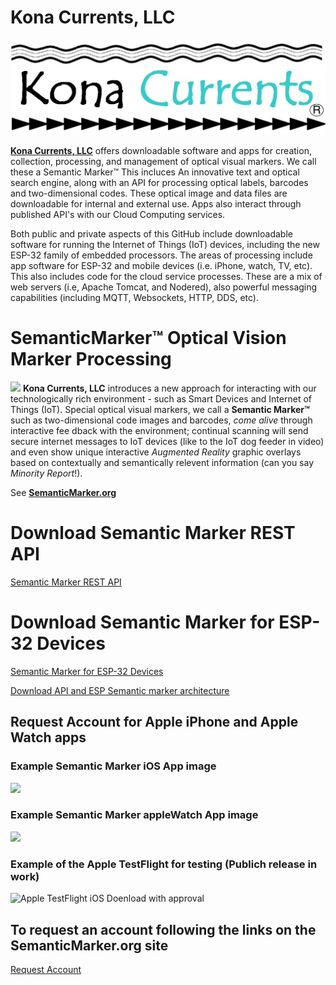# Kona Currents, LLC
![KonaCurrents](KonaCurrentsLabel.jpg)


**[Kona Currents, LLC](https://konacurrents.com)**
offers downloadable software and apps for creation, collection, processing, and management of optical visual markers. We call these a Semantic Marker&trade; This incluces An innovative text and optical search engine, along with an API for processing optical labels, barcodes and two-dimensional codes. These optical image and data files are downloadable for internal and external use. Apps also interact through published API's with our Cloud Computing services. 

Both public and private aspects of this GitHub include downloadable software for running the Internet of Things (IoT) devices, including the new ESP-32 family of embedded processors. 
The areas of processing include app software for ESP-32 and mobile devices (i.e. iPhone, watch, TV, etc). This also includes code for the cloud service processes. These are a mix of 
web servers (i.e, Apache Tomcat, and Nodered), also powerful messaging capabilities (including MQTT, Websockets, HTTP, DDS, etc).


# SemanticMarker&trade; Optical Vision Marker Processing
<img src="https://SemanticMarker.org/vision/SemanticMarkerQR.png" width="300">
<b>Kona Currents, LLC</b> introduces a new approach for interacting with our technologically rich environment
 - such as Smart Devices and Internet of Things (IoT). Special optical visual markers, we call a <b>Semantic
Marker&trade;</b> such as two-dimensional code images and barcodes, <i>come alive</i> through interactive fee
dback with the environment; continual scanning will send secure internet messages to IoT devices (like to the
 IoT dog feeder in video) and even show unique interactive <i>Augmented Reality</i> graphic overlays based on
 contextually and semantically relevent information (can you say <i>Minority Report</i>!).


See  **[SemanticMarker.org](https://SemanticMarker.org)**

# Download Semantic Marker REST API

<a href="https://github.com/konacurrents/SemanticMarkerAPI#readme">Semantic Marker REST API</a>

# Download Semantic Marker for ESP-32 Devices

<a href="https://github.com/konacurrents/SemanticMarkerESP-32">Semantic Marker for ESP-32 Devices</a>

[Download API and ESP Semantic marker architecture](https://KnowledgeShark.me/docs/ESP_IOT/html/index.html)

## Request Account for Apple iPhone and Apple Watch apps

### Example Semantic Marker iOS App image
<img src="https://SemanticMarker.org/vision/SemanticMarkeriPhoneApp.png" width="300">

### Example Semantic Marker appleWatch App image
<img src="https://SemanticMarker.org/vision/WatchSM.jpg" width="300">

### Example of the Apple TestFlight for testing (Publich release in work)
![Apple TestFlight iOS Doenload with approval](https://semanticmarker.org/vision/TestFlight.png)

## To request an account following the links on the SemanticMarker.org site
[Request Account](https://SemanticMarker.org)
